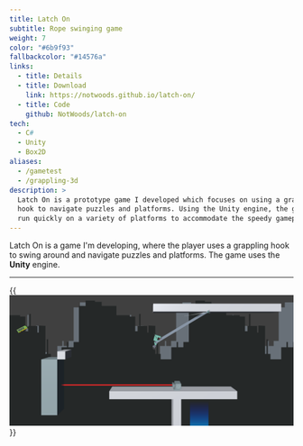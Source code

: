 ```yaml
---
title: Latch On
subtitle: Rope swinging game
weight: 7
color: "#6b9f93"
fallbackcolor: "#14576a"
links:
  - title: Details
  - title: Download
    link: https://notwoods.github.io/latch-on/
  - title: Code
    github: NotWoods/latch-on
tech:
  - C#
  - Unity
  - Box2D
aliases:
  - /gametest
  - /grappling-3d
description: >
  Latch On is a prototype game I developed which focuses on using a grappling
  hook to navigate puzzles and platforms. Using the Unity engine, the game can
  run quickly on a variety of platforms to accommodate the speedy gameplay.
---
```


Latch On is a game I'm developing, where the player uses a grappling
hook to swing around and navigate puzzles and platforms.
The game uses the **Unity** engine.

---

{{<img src="action.png" alt="Screenshot">}}
